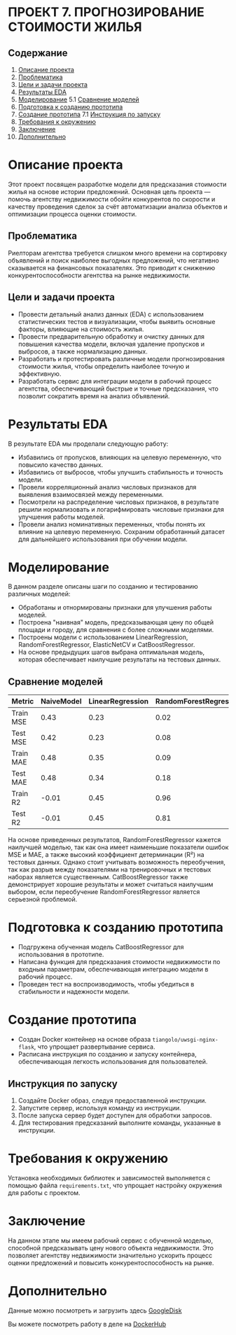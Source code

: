 # **ПРОЕКТ 7. ПРОГНОЗИРОВАНИЕ СТОИМОСТИ ЖИЛЬЯ**

## **Содержание**

1. [Описание проекта](https://github.com/alkoop1/educational_projects/project_7/README.md#Описание-проекта)
2. [Проблематика](https://github.com/alkoop1/educational_projects/project_7/README.md#Проблематика)
3. [Цели и задачи проекта](https://github.com/alkoop1/educational_projects/project_7/README.md#Цели-и-задачи-проекта)
4. [Результаты EDA](https://github.com/alkoop1/educational_projects/project_7/README.md#Результаты-EDA)
5. [Моделирование](https://github.com/alkoop1/educational_projects/project_7/README.md#Моделирование)
    5.1 [Сравнение моделей](https://github.com/alkoop1/educational_projects/project_7/README.md#Сравнение-моделей)
6. [Подготовка к созданию прототипа](https://github.com/alkoop1/educational_projects/project_7/README.md#Подготовка-к-созданию-прототипа)
7. [Создание прототипа](https://github.com/alkoop1/educational_projects/project_7/README.md#Создание-прототипа)
    7.1 [Инструкция по запуску](https://github.com/alkoop1/educational_projects/project_7/README.md#Инструкция-по-запуску)
8. [Требования к окружению](https://github.com/alkoop1/educational_projects/project_7/README.md#Требования-к-окружению)
9. [Заключение](https://github.com/alkoop1/educational_projects/project_7/README.md#Заключение)
10. [Дополнительно](https://github.com/alkoop1/educational_projects/project_7/README.md#Дополнительно)

# **Описание проекта**

Этот проект посвящен разработке модели для предсказания стоимости жилья на основе истории предложений. Основная цель проекта — помочь агентству недвижимости обойти конкурентов по скорости и качеству проведения сделок за счёт автоматизации анализа объектов и оптимизации процесса оценки стоимости.

## **Проблематика**

Риелторам агентства требуется слишком много времени на сортировку объявлений и поиск наиболее выгодных предложений, что негативно сказывается на финансовых показателях. Это приводит к снижению конкурентоспособности агентства на рынке недвижимости.

## **Цели и задачи проекта**

- Провести детальный анализ данных (EDA) с использованием статистических тестов и визуализации, чтобы выявить основные факторы, влияющие на стоимость жилья.
- Провести предварительную обработку и очистку данных для повышения качества модели, включая удаление пропусков и выбросов, а также нормализацию данных.
- Разработать и протестировать различные модели прогнозирования стоимости жилья, чтобы определить наиболее точную и эффективную.
- Разработать сервис для интеграции модели в рабочий процесс агентства, обеспечивающий быстрые и точные предсказания, что позволит сократить время на анализ объявлений.

# **Результаты EDA**

В результате EDA мы проделали следующую работу:
- Избавились от пропусков, влияющих на целевую переменную, что повысило качество данных.
- Избавились от выбросов, чтобы улучшить стабильность и точность модели.
- Провели корреляционный анализ числовых признаков для выявления взаимосвязей между переменными.
- Посмотрели на распределение числовых признаков, в результате решили нормализовать и логарифмировать числовые признаки для улучшения работы моделей.
- Провели анализ номинативных переменных, чтобы понять их влияние на целевую переменную.
Сохраним обработанный датасет для дальнейшего использования при обучении модели.

# **Моделирование**

В данном разделе описаны шаги по созданию и тестированию различных моделей:
- Обработаны и отнормированы признаки для улучшения работы моделей.
- Построена "наивная" модель, предсказывающая цену по общей площади и городу, для сравнения с более сложными моделями.
- Построены модели с использованием LinearRegression, RandomForestRegressor, ElasticNetCV и CatBoostRegressor.
- На основе предыдущих шагов выбрана оптимальная модель, которая обеспечивает наилучшие результаты на тестовых данных.

## **Сравнение моделей**

| Metric       | NaiveModel | LinearRegression | RandomForestRegressor | ElasticNetCV | CatBoostRegressor |
|--------------|------------|------------------|-----------------------|--------------|-------------------|
| Train MSE    | 0.43       | 0.23             | 0.02                  | 0.23         | 0.10              |
| Test MSE     | 0.42       | 0.23             | 0.08                  | 0.23         | 0.11              |
| Train MAE    | 0.48       | 0.35             | 0.09                  | 0.35         | 0.23              |
| Test MAE     | 0.48       | 0.34             | 0.18                  | 0.34         | 0.23              |
| Train R2     | -0.01      | 0.45             | 0.96                  | 0.45         | 0.76              |
| Test R2      | -0.01      | 0.45             | 0.81                  | 0.45         | 0.74              |

На основе приведенных результатов, RandomForestRegressor кажется наилучшей моделью, так как она имеет наименьшие показатели ошибок MSE и MAE, а также высокий коэффициент детерминации (R²) на тестовых данных. Однако стоит учитывать возможность переобучения, так как разрыв между показателями на тренировочных и тестовых наборах является существенным. CatBoostRegressor также демонстрирует хорошие результаты и может считаться наилучшим выбором, если переобучение RandomForestRegressor является серьезной проблемой.

# **Подготовка к созданию прототипа**

- Подгружена обученная модель CatBoostRegressor для использования в прототипе.
- Написана функция для предсказания стоимости недвижимости по входным параметрам, обеспечивающая интеграцию модели в рабочий процесс.
- Проведен тест на воспроизводимость, чтобы убедиться в стабильности и надежности модели.

# **Создание прототипа**

- Создан Docker контейнер на основе образа `tiangolo/uwsgi-nginx-flask`, что упрощает развертывание сервиса.
- Расписана инструкция по созданию и запуску контейнера, обеспечивающая легкость использования для пользователей.

## **Инструкция по запуску**

1. Создайте Docker образ, следуя предоставленной инструкции.
2. Запустите сервер, используя команду из инструкции.
3. После запуска сервер будет доступен для обработки запросов.
4. Для тестирования предсказаний выполните команды, указанные в инструкции.

# **Требования к окружению**

Установка необходимых библиотек и зависимостей выполняется с помощью файла `requirements.txt`, что упрощает настройку окружения для работы с проектом.

# **Заключение**

На данном этапе мы имеем рабочий сервис с обученной моделью, способной предсказывать цену нового объекта недвижимости. Это позволяет агентству недвижимости значительно ускорить процесс оценки предложений и повысить конкурентоспособность на рынке.

# **Дополнительно**

Данные можно посмотреть и загрузить здесь [GoogleDisk](https://drive.google.com/drive/folders/1E8El8NtUUxYtazgcUjWohPibNoMwL4aH?usp=sharing)

Вы можете посмотреть работу в деле на [DockerHub](https://hub.docker.com/repository/docker/aleckkoop/final_project/general)
